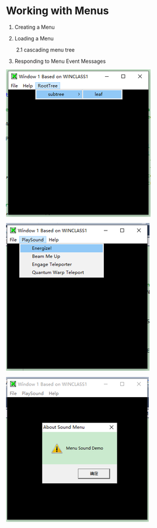 # Working with Menus

1. Creating a Menu

2. Loading a Menu

   ​	2.1 cascading menu tree

3. Responding to Menu Event Messages



![3.2_0](./screenshots/3.2_0.png)

![3.2_1](./screenshots/3.2_1.png)

![3.2_2](./screenshots/3.2_2.png)
